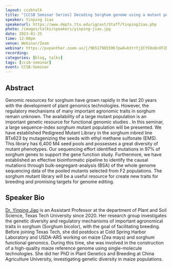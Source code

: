 ```yaml
---
layout: ccsbtalk
title: "[CCSB Seminar Series] Decoding Sorghum genome using a mutant population"
speaker: Yinping Jiao
speakerurl: https://www.depts.ttu.edu/igcast/Staff/YinpingJiao.php
photo: /images/talks/speakers/yinping-jiao.jpg
date: 2023-01-25
time: 12:00pm
venue: Webinar/Zoom
webinar: https://pvpanther.zoom.us/j/96517985596?pwd=bStrYjZCYS9oQnVFZDRiTDB2ZjZsQT09&from=addon
recording:
categories: [blog, talks]
tags: [ccsb-seminar]
event: CCSB-Seminar
---
```



## Abstract

Genomic resources for sorghum have grown rapidly in the last 20 years with the development of plant genomics technologies. However, the regulatory mechanisms of many important agronomic traits in sorghum remain unknown. The availability of a large mutant population is an important genetic resource for functional genomic studies . In this seminar, a large sequence-index sorghum mutant population will be presented. We have established Pedigreed Mutant Library in the sorghum inbred line BTx623 by mutagenizing the seeds with ethyl methane sulfonate (EMS). This library has 6,400 M4 seed pools and possesses a great diversity of mutant phenotypes. Our sequencing effort identified mutations in 97% of sorghum genes to support the gene function study. Furthermore, we have established an effective bioinformatic pipeline to identify the causal mutations through bulk-segregant-analysis (BSA) of the whole genome sequencing data of the pooled mutants selected from F2 populations. The sorghum mutant library will be a useful resource for create new traits for breeding and promising targets for genome editing.




## Speaker Bio
[Dr. Yinping Jiao](https://www.depts.ttu.edu/igcast/Staff/YinpingJiao.php) is an Assistant Professor at the department of Plant and Soil Science, Texas Tech University since 2020. Her research group investigates the genetic diversity and regulatory mechanisms of important agronomical traits in sorghum (Sorghum bicolor), with the goal of facilitating breeding. Before joining Texas Tech, she did postdocs at Cold Spring Harbor Laboratory and USDA-ARS working on maize (Zea mays) and sorghum functional genomics. During this time, she was involved in the construction of a high-quality maize reference genome using single-molecule technologies. She did her PhD in Plant Genetics and Breeding at China Agriculture University, investigating genetic diversity in maize populations. 





